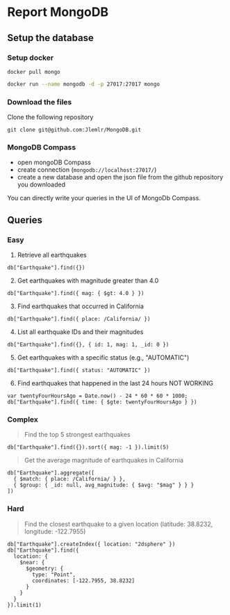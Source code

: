 # Report MongoDB
## Setup the database

### Setup docker

```
docker pull mongo
```

```bash
docker run --name mongodb -d -p 27017:27017 mongo
```
### Download the files

Clone the following repository
```
git clone git@github.com:Jlemlr/MongoDB.git
```

### MongoDB Compass

- open mongoDB Compass
- create connection (`mongodb://localhost:27017/`)
- create a new database and open the json file from the github repository you downloaded

You can directly write your queries in the UI of MongoDb Compass.

## Queries

### Easy

1. Retrieve all earthquakes
```
db["Earthquake"].find({})
```

2. Get earthquakes with magnitude greater than 4.0
```
db["Earthquake"].find({ mag: { $gt: 4.0 } })
```

3. Find earthquakes that occurred in California
```
db["Earthquake"].find({ place: /California/ })
```

4. List all earthquake IDs and their magnitudes
```
db["Earthquake"].find({}, { id: 1, mag: 1, _id: 0 })
```

5. Get earthquakes with a specific status (e.g., "AUTOMATIC")
```
db["Earthquake"].find({ status: "AUTOMATIC" })
```

6. Find earthquakes that happened in the last 24 hours NOT WORKING
```
var twentyFourHoursAgo = Date.now() - 24 * 60 * 60 * 1000;
db["Earthquake"].find({ time: { $gte: twentyFourHoursAgo } })
```

### Complex

>Find the top 5 strongest earthquakes
```
db["Earthquake"].find({}).sort({ mag: -1 }).limit(5)
```

>Get the average magnitude of earthquakes in California
```
db["Earthquake"].aggregate([
  { $match: { place: /California/ } },
  { $group: { _id: null, avg_magnitude: { $avg: "$mag" } } }
])
```

### Hard

>Find the closest earthquake to a given location (latitude: 38.8232, longitude: -122.7955)
```
db["Earthquake"].createIndex({ location: "2dsphere" })
db["Earthquake"].find({
  location: {
    $near: {
      $geometry: {
        type: "Point",
        coordinates: [-122.7955, 38.8232]
      }
    }
  }
}).limit(1)
```
